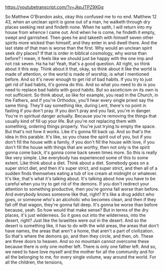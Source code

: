 https://youtubetranscript.com/?v=JkpJTPZ9XGg

 So Matthew O'Brandon asks, okay this confused me to no end. Matthew 12 43, when an unclean spirit is gone out of a man, he walketh through dry places seeking rest and findeth none. When he saith, I will return into my house from whence I came out. And when he is come, he findeth it empty, swept and garnished. Then goes he and takeeth with himself seven other spirits more wicked than himself, and they enter in and dwell there. And the last state of that man is worse than the first. Why would an unclean spirit seek dry places? If that is order in biblical cosmology, why worse than before? I mean, it feels like we should just be happy with the one imp and not risk seven. Ha ha ha! Yeah, that's a good question. All right, so think about it this way. Think about it that, okay, so think about it like the world is made of attention, or the world is made of worship, is what I mentioned before. And so it's never enough to get rid of bad habits. If you try to just get rid of bad habits, it's gonna do this. And so what you need to do is you need to replace bad habits with good habits. But so asceticism on its own is not sufficient. So think about, so like for example, you read in the Church, in the Fathers, and if you're Orthodox, you'll hear every single priest say the same thing. They'll say something like, during Lent, there's no point in fasting if you don't pray. If you don't pray and you fast, you're in danger. You're in spiritual danger actually. Because you're removing the things that usually kind of fill up your life. But you're not replacing them with something, ordering things properly. You're just trying to empty the space. But that's not how it works. Like it's gonna fill back up. And so that's the idea in this parable. It's like, so you chase the spirit out of you, but if you don't fill the house with a family, if you don't fill the house with love, if you don't fill the house with things that are worthy, then not only is the spirit gonna come back, it's gonna come back seven times more. So this is really like very simple. Like everybody has experienced some of this to some extent. Like think about a diet. Think about a diet. Somebody goes on a super strict diet, and then it's super strict, and super strict, and then all of a sudden finds themselves eating a tub of ice cream at midnight or whatever. It's like, that's what it's talking about. It's talking about how you have to be careful when you try to get rid of the demons. If you don't redirect your attention to something productive, then you're gonna fall worse than before. And everybody knows someone like that, right? It's like a drug addict who goes, or someone who's an alcoholic who becomes clean, and then if they fall off that wagon, they're gonna fall deep. It's gonna be worse than before because, yeah. So how would that make sense? But in terms of the dry places, it's just wilderness. So it goes out into the wilderness, into the desert, right? Just like the Israelites were out in the desert. And so the desert is something like, it has to do with the wild areas, the areas that don't have names, the areas that aren't a home, that aren't a part of civilization. So that's where the demons go, and then they circle, and then, oh. These are three doors to heaven. And so no mountain cannot overcome these because there is only one mother left. There is only one father left. And so, we need to have love myself and the mother for all the community and for all the belonging to me, for every single volume, way around the world. For all the children, the tensions,